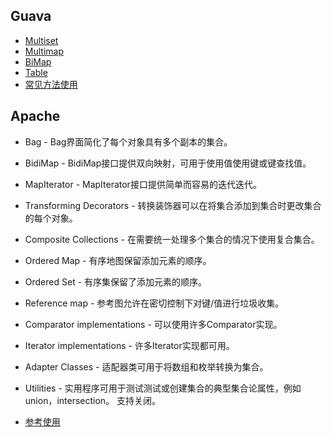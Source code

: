 ## Guava 
- [Multiset](https://github.com/google/guava#Multiset)
- [Multimap](https://github.com/google/guava#Multimap)
- [BiMap](https://github.com/google/guava#BiMap)
- [Table](https://github.com/google/guava#Table)
- [常见方法使用](https://www.jianshu.com/p/03d20ecf4789)

## Apache
- Bag - Bag界面简化了每个对象具有多个副本的集合。

- BidiMap - BidiMap接口提供双向映射，可用于使用值使用键或键查找值。

- MapIterator - MapIterator接口提供简单而容易的迭代迭代。

- Transforming Decorators - 转换装饰器可以在将集合添加到集合时更改集合的每个对象。

- Composite Collections - 在需要统一处理多个集合的情况下使用复合集合。

- Ordered Map - 有序地图保留添加元素的顺序。

- Ordered Set - 有序集保留了添加元素的顺序。

- Reference map - 参考图允许在密切控制下对键/值进行垃圾收集。

- Comparator implementations - 可以使用许多Comparator实现。

- Iterator implementations - 许多Iterator实现都可用。

- Adapter Classes - 适配器类可用于将数组和枚举转换为集合。

- Utilities - 实用程序可用于测试测试或创建集合的典型集合论属性，例如union，intersection。 支持关闭。

- [参考使用](https://blog.csdn.net/sinat_43606156/article/details/113586429)
